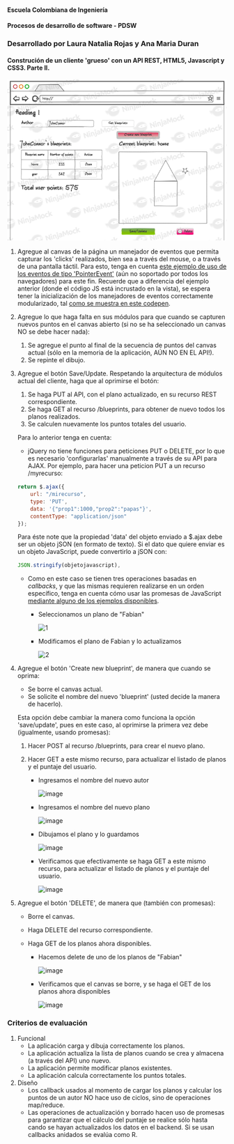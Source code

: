 #### Escuela Colombiana de Ingeniería
#### Procesos de desarrollo de software - PDSW
### Desarrollado por Laura Natalia Rojas y Ana Maria Duran
#### Construción de un cliente 'grueso' con un API REST, HTML5, Javascript y CSS3. Parte II.



![](img/mock2.png)

1. Agregue al canvas de la página un manejador de eventos que permita capturar los 'clicks' realizados, bien sea a través del mouse, o a través de una pantalla táctil. Para esto, tenga en cuenta [este ejemplo de uso de los eventos de tipo 'PointerEvent'](https://mobiforge.com/design-development/html5-pointer-events-api-combining-touch-mouse-and-pen) (aún no soportado por todos los navegadores) para este fin. Recuerde que a diferencia del ejemplo anterior (donde el código JS está incrustado en la vista), se espera tener la inicialización de los manejadores de eventos correctamente modularizado, tal [como se muestra en este codepen](https://codepen.io/hcadavid/pen/BwWbrw).

2. Agregue lo que haga falta en sus módulos para que cuando se capturen nuevos puntos en el canvas abierto (si no se ha seleccionado un canvas NO se debe hacer nada):
	1. Se agregue el punto al final de la secuencia de puntos del canvas actual (sólo en la memoria de la aplicación, AÚN NO EN EL API!).
	2. Se repinte el dibujo.

3. Agregue el botón Save/Update. Respetando la arquitectura de módulos actual del cliente, haga que al oprimirse el botón:
	1. Se haga PUT al API, con el plano actualizado, en su recurso REST correspondiente.
	2. Se haga GET al recurso /blueprints, para obtener de nuevo todos los planos realizados.
	3. Se calculen nuevamente los puntos totales del usuario.

	Para lo anterior tenga en cuenta:

	* jQuery no tiene funciones para peticiones PUT o DELETE, por lo que es necesario 'configurarlas' manualmente a través de su API para AJAX. Por ejemplo, para hacer una peticion PUT a un recurso /myrecurso:

	```javascript
    return $.ajax({
        url: "/mirecurso",
        type: 'PUT',
        data: '{"prop1":1000,"prop2":"papas"}',
        contentType: "application/json"
    });
    
	```
	Para éste note que la propiedad 'data' del objeto enviado a $.ajax debe ser un objeto jSON (en formato de texto). Si el dato que quiere enviar es un objeto JavaScript, puede convertirlo a jSON con: 
	
	```javascript
	JSON.stringify(objetojavascript),
	```
	* Como en este caso se tienen tres operaciones basadas en _callbacks_, y que las mismas requieren realizarse en un orden específico, tenga en cuenta cómo usar las promesas de JavaScript [mediante alguno de los ejemplos disponibles](http://codepen.io/hcadavid/pen/jrwdgK).

		- Seleccionamos un plano de "Fabian"

			![1](https://github.com/user-attachments/assets/c9dc0ba9-b105-4c59-95db-7dd85b787d34)

		- Modificamos el plano de Fabian y lo actualizamos

			![2](https://github.com/user-attachments/assets/1872f6d4-0473-4dfc-9970-32ff43cf2fa0)

  	
4. Agregue el botón 'Create new blueprint', de manera que cuando se oprima: 
	* Se borre el canvas actual.
	* Se solicite el nombre del nuevo 'blueprint' (usted decide la manera de hacerlo).
	
	Esta opción debe cambiar la manera como funciona la opción 'save/update', pues en este caso, al oprimirse la primera vez debe (igualmente, usando promesas):

	1. Hacer POST al recurso /blueprints, para crear el nuevo plano.
	2. Hacer GET a este mismo recurso, para actualizar el listado de planos y el puntaje del usuario.

		- Ingresamos el nombre del nuevo autor

			![image](https://github.com/user-attachments/assets/e0b6d6f6-43fa-4d0d-8041-6c7a1673d5c3)

		- Ingresamos el nombre del nuevo plano

			![image](https://github.com/user-attachments/assets/51cdd1ac-7714-425d-9009-352777736aa4)

		- Dibujamos el plano y lo guardamos

			![image](https://github.com/user-attachments/assets/f38b9247-dffa-4542-b52d-b6791d38f858)

		- Verificamos que efectivamente se haga GET a este mismo recurso, para actualizar el listado de planos y el puntaje del usuario.

			![image](https://github.com/user-attachments/assets/0fad2320-d1bf-4220-937e-750550e9f15e)


5. Agregue el botón 'DELETE', de manera que (también con promesas):
	* Borre el canvas.
	* Haga DELETE del recurso correspondiente.
	* Haga GET de los planos ahora disponibles.

		- Hacemos delete de uno de los planos de "Fabian"

			![image](https://github.com/user-attachments/assets/9290f11a-f835-43fa-bdce-a818d9f6a7d4)

		- Verificamos que el canvas se borre, y se haga el GET de los planos ahora disponibles

			![image](https://github.com/user-attachments/assets/22899250-8f3d-41c7-8781-db6833577a2c)

### Criterios de evaluación

1. Funcional
	* La aplicación carga y dibuja correctamente los planos.
	* La aplicación actualiza la lista de planos cuando se crea y almacena (a través del API) uno nuevo.
	* La aplicación permite modificar planos existentes.
	* La aplicación calcula correctamente los puntos totales.
2. Diseño
	* Los callback usados al momento de cargar los planos y calcular los puntos de un autor NO hace uso de ciclos, sino de operaciones map/reduce.
	* Las operaciones de actualización y borrado hacen uso de promesas para garantizar que el cálculo del puntaje se realice sólo hasta cando se hayan actualizados los datos en el backend. Si se usan callbacks anidados se evalúa como R.
	
